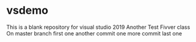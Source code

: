 # vsdemo
This is a blank repository for visual studio 2019
Another
Test
Fivver class
On master branch
first one
another commit
one more commit
last one
